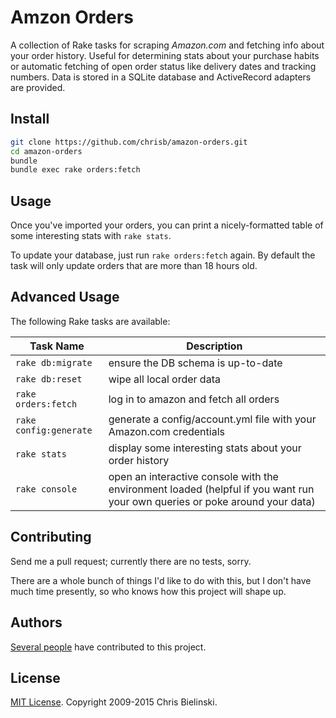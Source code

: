 # Amzon Orders

A collection of Rake tasks for scraping _Amazon.com_ and fetching info about your order history. Useful for determining stats about your purchase habits or automatic fetching of open order status like delivery dates and tracking numbers. Data is stored in a SQLite database and ActiveRecord adapters are provided.

## Install

```bash
git clone https://github.com/chrisb/amazon-orders.git
cd amazon-orders
bundle
bundle exec rake orders:fetch
```

## Usage

Once you've imported your orders, you can print a nicely-formatted table of some interesting stats with `rake stats`.

To update your database, just run `rake orders:fetch` again. By default the task will only update orders that are more than 18 hours old.

## Advanced Usage

The following Rake tasks are available:

| Task Name | Description |
| ------------- | ----------- |
| `rake db:migrate` | ensure the DB schema is up-to-date
| `rake db:reset` | wipe all local order data
| `rake orders:fetch` | log in to amazon and fetch all orders
| `rake config:generate` | generate a config/account.yml file with your Amazon.com credentials
| `rake stats` | display some interesting stats about your order history |
| `rake console` | open an interactive console with the environment loaded (helpful if you want run your own queries or poke around your data) |

## Contributing

Send me a pull request; currently there are no tests, sorry.

There are a whole bunch of things I'd like to do with this, but I don't have much time presently, so who knows how this project will shape up.

## Authors

[Several people](https://github.com/chrisb/amazon-orders/graphs/contributors) have contributed to this project.

## License

[MIT License](https://github.com/chrisb/amazon-orders/blob/master/LICENSE). Copyright 2009-2015 Chris Bielinski.
